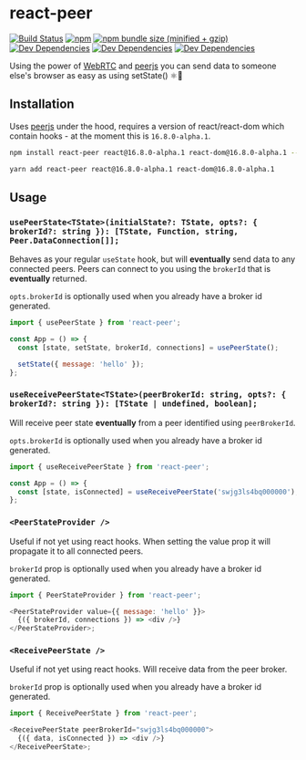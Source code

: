 # react-peer

[![Build Status](https://travis-ci.org/madou/react-peer.svg?branch=master)](https://travis-ci.org/madou/react-peer)
[![npm](https://img.shields.io/npm/v/react-peer.svg)](https://www.npmjs.com/package/react-peer)
[![npm bundle size (minified + gzip)](https://img.shields.io/bundlephobia/minzip/react-peer.svg)](https://bundlephobia.com/result?p=react-peer)
[![Dev Dependencies](https://david-dm.org/madou/react-peer/status.svg)](https://david-dm.org/madou/react-peer)
[![Dev Dependencies](https://david-dm.org/madou/react-peer/peer-status.svg)](https://david-dm.org/madou/react-peer?type=peer)
[![Dev Dependencies](https://david-dm.org/madou/react-peer/dev-status.svg)](https://david-dm.org/madou/react-peer?type=dev)

Using the power of [WebRTC](https://webrtc.org/faq/#what-is-webrtc) and [peerjs](https://peerjs.com/) you can send data to someone else's browser as easy as using setState() ⚛🍐

## Installation

Uses [peerjs](https://peerjs.com/) under the hood,
requires a version of react/react-dom which contain hooks - at the moment this is `16.8.0-alpha.1`.

```bash
npm install react-peer react@16.8.0-alpha.1 react-dom@16.8.0-alpha.1 --save
```

```bash
yarn add react-peer react@16.8.0-alpha.1 react-dom@16.8.0-alpha.1
```

## Usage

### `usePeerState<TState>(initialState?: TState, opts?: { brokerId?: string }): [TState, Function, string, Peer.DataConnection[]];`

Behaves as your regular `useState` hook,
but will **eventually** send data to any connected peers.
Peers can connect to you using the `brokerId` that is **eventually** returned.

`opts.brokerId` is optionally used when you already have a broker id generated.

```js
import { usePeerState } from 'react-peer';

const App = () => {
  const [state, setState, brokerId, connections] = usePeerState();

  setState({ message: 'hello' });
};
```

### `useReceivePeerState<TState>(peerBrokerId: string, opts?: { brokerId?: string }): [TState | undefined, boolean];`

Will receive peer state **eventually** from a peer identified using `peerBrokerId`.

`opts.brokerId` is optionally used when you already have a broker id generated.

```js
import { useReceivePeerState } from 'react-peer';

const App = () => {
  const [state, isConnected] = useReceivePeerState('swjg3ls4bq000000');
};
```

### `<PeerStateProvider />`

Useful if not yet using react hooks.
When setting the value prop it will propagate it to all connected peers.

`brokerId` prop is optionally used when you already have a broker id generated.

```js
import { PeerStateProvider } from 'react-peer';

<PeerStateProvider value={{ message: 'hello' }}>
  {({ brokerId, connections }) => <div />}
</PeerStateProvider>;
```

### `<ReceivePeerState />`

Useful if not yet using react hooks.
Will receive data from the peer broker.

`brokerId` prop is optionally used when you already have a broker id generated.

```js
import { ReceivePeerState } from 'react-peer';

<ReceivePeerState peerBrokerId="swjg3ls4bq000000">
  {({ data, isConnected }) => <div />}
</ReceivePeerState>;
```
